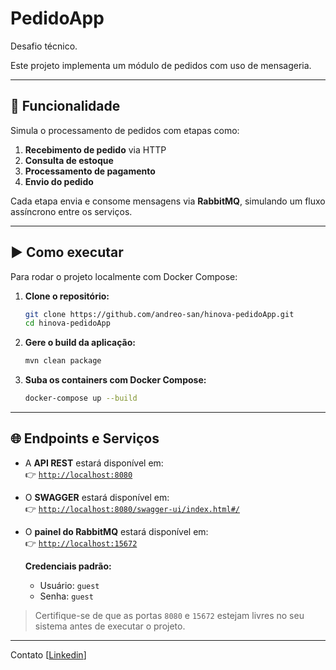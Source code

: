 # PedidoApp

Desafio técnico.

Este projeto implementa um módulo de pedidos com uso de mensageria.

---

## 🧩 Funcionalidade

Simula o processamento de pedidos com etapas como:

1. **Recebimento de pedido** via HTTP
2. **Consulta de estoque**
3. **Processamento de pagamento**
4. **Envio do pedido**

Cada etapa envia e consome mensagens via **RabbitMQ**, simulando um fluxo assíncrono entre os serviços.

---

## ▶️ Como executar

Para rodar o projeto localmente com Docker Compose:

1. **Clone o repositório:**
   ```bash
   git clone https://github.com/andreo-san/hinova-pedidoApp.git
   cd hinova-pedidoApp
   ```

2. **Gere o build da aplicação:**
   ```bash
   mvn clean package
   ```

3. **Suba os containers com Docker Compose:**
   ```bash
   docker-compose up --build
   ```

---

## 🌐 Endpoints e Serviços

- A **API REST** estará disponível em:  
  👉 [`http://localhost:8080`](http://localhost:8080)

- O **SWAGGER** estará disponível em:  
  👉 [`http://localhost:8080/swagger-ui/index.html#/`](http://localhost:8080/swagger-ui/index.html#)

- O **painel do RabbitMQ** estará disponível em:  
  👉 [`http://localhost:15672`](http://localhost:15672)

  **Credenciais padrão:**  
  - Usuário: `guest`  
  - Senha: `guest`

> Certifique-se de que as portas `8080` e `15672` estejam livres no seu sistema antes de executar o projeto.
---

Contato
[[Linkedin](https://www.linkedin.com/in/andré-santana-206a52209)]
